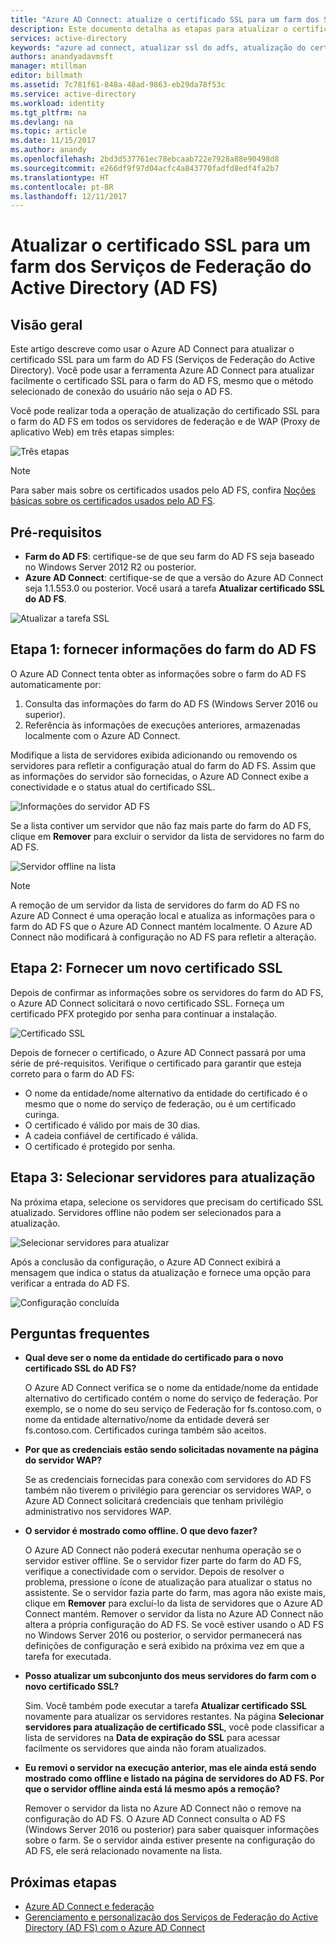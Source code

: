 ```yaml
---
title: "Azure AD Connect: atualize o certificado SSL para um farm dos Serviços de Federação do Active Directory (AD FS) | Microsoft Docs"
description: Este documento detalha as etapas para atualizar o certificado SSL de um farm do AD FS usando o Azure AD Connect.
services: active-directory
keywords: "azure ad connect, atualizar ssl do adfs, atualização do certificado do adfs, alterar certificado do adfs, novo certificado do adfs, certificado do adfs, atualizar certificado ssl do adfs, atualizar adfs do certificado ssl, configurar certificado ssl do adfs, adfs, ssl, certificado, certificado de comunicação do serviço adfs, atualizar federação, configurar federação, aad connect"
authors: anandyadavmsft
manager: mtillman
editor: billmath
ms.assetid: 7c781f61-848a-48ad-9863-eb29da78f53c
ms.service: active-directory
ms.workload: identity
ms.tgt_pltfrm: na
ms.devlang: na
ms.topic: article
ms.date: 11/15/2017
ms.author: anandy
ms.openlocfilehash: 2bd3d537761ec78ebcaab722e7928a88e90498d8
ms.sourcegitcommit: e266df9f97d04acfc4a843770fadfd8edf4fa2b7
ms.translationtype: HT
ms.contentlocale: pt-BR
ms.lasthandoff: 12/11/2017
---
```

# <a name="update-the-ssl-certificate-for-an-active-directory-federation-services-ad-fs-farm"></a>Atualizar o certificado SSL para um farm dos Serviços de Federação do Active Directory (AD FS)

## <a name="overview"></a>Visão geral
Este artigo descreve como usar o Azure AD Connect para atualizar o certificado SSL para um farm do AD FS (Serviços de Federação do Active Directory). Você pode usar a ferramenta Azure AD Connect para atualizar facilmente o certificado SSL para o farm do AD FS, mesmo que o método selecionado de conexão do usuário não seja o AD FS.

Você pode realizar toda a operação de atualização do certificado SSL para o farm do AD FS em todos os servidores de federação e de WAP (Proxy de aplicativo Web) em três etapas simples:

![Três etapas](./media/active-directory-aadconnectfed-ssl-update/threesteps.png)


>[!NOTE]
>Para saber mais sobre os certificados usados pelo AD FS, confira [Noções básicas sobre os certificados usados pelo AD FS](https://technet.microsoft.com/library/cc730660.aspx).

## <a name="prerequisites"></a>Pré-requisitos

* **Farm do AD FS**: certifique-se de que seu farm do AD FS seja baseado no Windows Server 2012 R2 ou posterior.
* **Azure AD Connect**: certifique-se de que a versão do Azure AD Connect seja 1.1.553.0 ou posterior. Você usará a tarefa **Atualizar certificado SSL do AD FS**.

![Atualizar a tarefa SSL](./media/active-directory-aadconnectfed-ssl-update/updatessltask.png)

## <a name="step-1-provide-ad-fs-farm-information"></a>Etapa 1: fornecer informações do farm do AD FS

O Azure AD Connect tenta obter as informações sobre o farm do AD FS automaticamente por:
1. Consulta das informações do farm do AD FS (Windows Server 2016 ou superior).
2. Referência às informações de execuções anteriores, armazenadas localmente com o Azure AD Connect.

Modifique a lista de servidores exibida adicionando ou removendo os servidores para refletir a configuração atual do farm do AD FS. Assim que as informações do servidor são fornecidas, o Azure AD Connect exibe a conectividade e o status atual do certificado SSL.

![Informações do servidor AD FS](./media/active-directory-aadconnectfed-ssl-update/adfsserverinfo.png)

Se a lista contiver um servidor que não faz mais parte do farm do AD FS, clique em **Remover** para excluir o servidor da lista de servidores no farm do AD FS.

![Servidor offline na lista](./media/active-directory-aadconnectfed-ssl-update/offlineserverlist.png)

>[!NOTE]
> A remoção de um servidor da lista de servidores do farm do AD FS no Azure AD Connect é uma operação local e atualiza as informações para o farm do AD FS que o Azure AD Connect mantém localmente. O Azure AD Connect não modificará à configuração no AD FS para refletir a alteração.    

## <a name="step-2-provide-a-new-ssl-certificate"></a>Etapa 2: Fornecer um novo certificado SSL

Depois de confirmar as informações sobre os servidores do farm do AD FS, o Azure AD Connect solicitará o novo certificado SSL. Forneça um certificado PFX protegido por senha para continuar a instalação.

![Certificado SSL](./media/active-directory-aadconnectfed-ssl-update/certificate.png)

Depois de fornecer o certificado, o Azure AD Connect passará por uma série de pré-requisitos. Verifique o certificado para garantir que esteja correto para o farm do AD FS:

-   O nome da entidade/nome alternativo da entidade do certificado é o mesmo que o nome do serviço de federação, ou é um certificado curinga.
-   O certificado é válido por mais de 30 dias.
-   A cadeia confiável de certificado é válida.
-   O certificado é protegido por senha.

## <a name="step-3-select-servers-for-the-update"></a>Etapa 3: Selecionar servidores para atualização

Na próxima etapa, selecione os servidores que precisam do certificado SSL atualizado. Servidores offline não podem ser selecionados para a atualização.

![Selecionar servidores para atualizar](./media/active-directory-aadconnectfed-ssl-update/selectservers.png)

Após a conclusão da configuração, o Azure AD Connect exibirá a mensagem que indica o status da atualização e fornece uma opção para verificar a entrada do AD FS.

![Configuração concluída](./media/active-directory-aadconnectfed-ssl-update/configurecomplete.png)   

## <a name="faqs"></a>Perguntas frequentes

* **Qual deve ser o nome da entidade do certificado para o novo certificado SSL do AD FS?**

    O Azure AD Connect verifica se o nome da entidade/nome da entidade alternativo do certificado contém o nome do serviço de federação. Por exemplo, se o nome do seu serviço de Federação for fs.contoso.com, o nome da entidade alternativo/nome da entidade deverá ser fs.contoso.com.  Certificados curinga também são aceitos.

* **Por que as credenciais estão sendo solicitadas novamente na página do servidor WAP?**

    Se as credenciais fornecidas para conexão com servidores do AD FS também não tiverem o privilégio para gerenciar os servidores WAP, o Azure AD Connect solicitará credenciais que tenham privilégio administrativo nos servidores WAP.

* **O servidor é mostrado como offline. O que devo fazer?**

    O Azure AD Connect não poderá executar nenhuma operação se o servidor estiver offline. Se o servidor fizer parte do farm do AD FS, verifique a conectividade com o servidor. Depois de resolver o problema, pressione o ícone de atualização para atualizar o status no assistente. Se o servidor fazia parte do farm, mas agora não existe mais, clique em **Remover** para excluí-lo da lista de servidores que o Azure AD Connect mantém. Remover o servidor da lista no Azure AD Connect não altera a própria configuração do AD FS. Se você estiver usando o AD FS no Windows Server 2016 ou posterior, o servidor permanecerá nas definições de configuração e será exibido na próxima vez em que a tarefa for executada.

* **Posso atualizar um subconjunto dos meus servidores do farm com o novo certificado SSL?**

    Sim. Você também pode executar a tarefa **Atualizar certificado SSL** novamente para atualizar os servidores restantes. Na página **Selecionar servidores para atualização de certificado SSL**, você pode classificar a lista de servidores na **Data de expiração do SSL** para acessar facilmente os servidores que ainda não foram atualizados.

* **Eu removi o servidor na execução anterior, mas ele ainda está sendo mostrado como offline e listado na página de servidores do AD FS. Por que o servidor offline ainda está lá mesmo após a remoção?**

    Remover o servidor da lista no Azure AD Connect não o remove na configuração do AD FS. O Azure AD Connect consulta o AD FS (Windows Server 2016 ou posterior) para saber quaisquer informações sobre o farm. Se o servidor ainda estiver presente na configuração do AD FS, ele será relacionado novamente na lista.  

## <a name="next-steps"></a>Próximas etapas

- [Azure AD Connect e federação](active-directory-aadconnectfed-whatis.md)
- [Gerenciamento e personalização dos Serviços de Federação do Active Directory (AD FS) com o Azure AD Connect](active-directory-aadconnect-federation-management.md)
